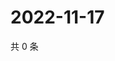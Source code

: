 # 2022-11-17

共 0 条

<!-- BEGIN WEIBO -->
<!-- 最后更新时间 Thu Nov 17 2022 23:16:29 GMT+0800 (China Standard Time) -->

<!-- END WEIBO -->
